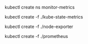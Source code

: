 kubectl create ns monitor-metrics

kubectl create -f ./kube-state-metrics

kubectl create -f ./node-exporter

kubectl create -f ./prometheus
